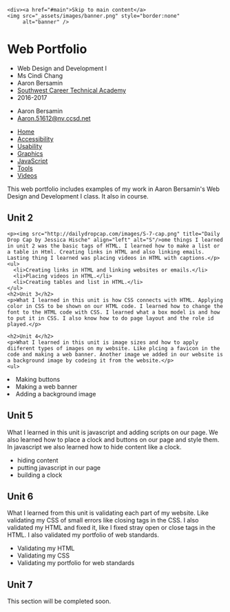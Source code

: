 <!DOCTYPE html>
<html>
  <head>
    <meta charset="utf-8">
    <title>Web Portfolio: Aaron Bersamin</title> 
    <link type="text/css" rel="stylesheet" href="_assets/css/mystyle.css" media="screen">
    <link rel="shortcut icon" href="_assets/images/favicon.png"> 
  </head>
  
  <body>

    <div><a href="#main">Skip to main content</a>
    <img src="_assets/images/banner.png" style="border:none" 
         alt="banner" /> 
  </div>
  	<h1>Web Portfolio</h1>
  <div class="info"> 
       <ul>
        <li>Web Design and Development I</li>
        <li>Ms Cindi Chang</li>
        <li>Aaron Bersamin</li>
        <li> <a href="http://swcta.net/">Southwest Career Technical Academy</a>
        </li>
        <li>2016-2017</li>
      </ul>
  </div> 
  
  <div class="info"> 
      <ul>
        <li>Aaron Bersamin</li>
        <li><a href="Aaron.51612@nv.ccsd.net">Aaron.51612@nv.ccsd.net</a></li> 
      </ul>
  </div>
    <nav>
      <ul>
        <li><a href="index.html">Home</a></li> 
        <li><a href="accessibility.html">Accessibility</a></li>
        <li><a href="usability.html">Usability</a></li>
        <li><a href="graphics.html">Graphics</a></li>
        <li><a href="javascript.html">JavaScript</a></li>
        <li><a href="tools.html">Tools</a></li>
        <li><a href="video.html">Videos</a></li>
      </ul>
    </nav>
<main id="main"> 
  <p id="overview">This web portfolio includes examples of my work in Aaron Bersamin's Web Design and Development I class. It also in course.</p>
    <h2>Unit 2</h2>

    <p><img src="http://dailydropcap.com/images/S-7-cap.png" title="Daily Drop Cap by Jessica Hische" align="left" alt="S"/>ome things I learned in unit 2 was the basic tags of HTML. I learned how to make a list or a table in Html. Creating links in HTML and also linking emails. Lasting thing I learned was placing videos in HTML with captions.</p>
    <ul>
      <li>Creating links in HTML and linking websites or emails.</li>
      <li>Placing videos in HTML.</li>
      <li>Creating tables and list in HTML.</li>
    </ul>
    <h2>Unit 3</h2>
    <p>What I learned in this unit is how CSS connects with HTML. Applying color in CSS to be shown on our HTML code. I learned how to change the font to the HTML code with CSS. I learned what a box model is and how to put it in CSS. I also know how to do page layout and the role id played.</p>

    <h2>Unit 4</h2>
    <p>What I learned in this unit is image sizes and how to apply diiferent types of images on my website. Like plcing a favicon in the code and making a web banner. Another image we added in our website is a background image by codeing it from the website.</p>
    <ul>
  <li>Making buttons</li>
  <li>Making a web banner</li>
  <li>Adding a background image</li>
    </ul>
    <h2>Unit 5</h2>
    <p>What I learned in this unit is javascript and adding scripts on our page. We also learned how to place a clock and buttons on our page and style them. In javascript we also learned how to hide content like a clock.</p>
    <ul>
  <li>hiding content</li>
  <li>putting javascript in our page</li>
  <li>building a clock</li>
    </ul>
    <h2>Unit 6</h2>
    <p>What I learned from this unit is validating each part of my website. Like validating my CSS of small errors like closing tags in the CSS. I also validated my HTML and fixed it, like I fixed stray open or close tags in the HTML. I also validated my portfolio of web standards.</p>
    <ul>
<li>Validating my HTML</li>
<li>Validating my CSS</li>
<li>Validating my portfolio for web standards</li>
    </ul>
    <h2>Unit 7</h2>
    <p class="temp">This section will be completed soon.</p>
</main>
  </body>
</html>
